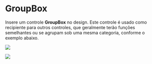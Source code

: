 # GroupBox

Insere um controle **GroupBox** no design. Este controle é usado como recipiente para outros controles, que geralmente terão funções semelhantes ou se agrupam sob uma mesma categoria, conforme o exemplo abaixo.

![](http://www.gvinci.com.br/manual/groupboxex.png)

![](http://www.gvinci.com.br/manual/groupbox1gv5.zoom80.png)

